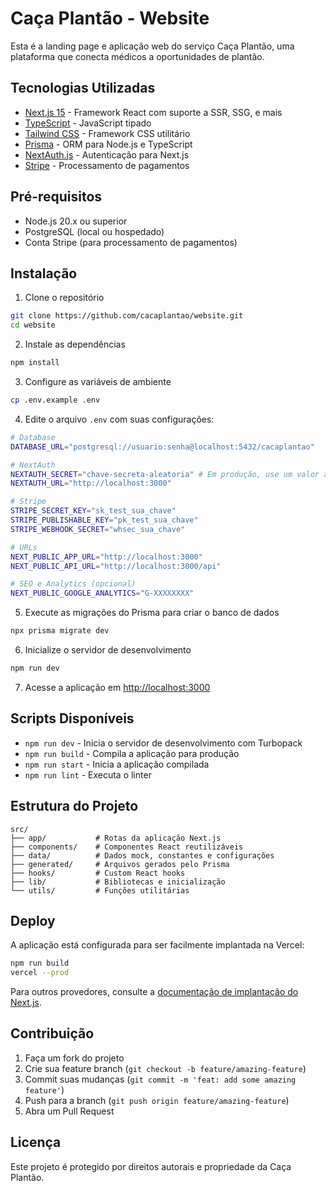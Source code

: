 # Caça Plantão - Website

Esta é a landing page e aplicação web do serviço Caça Plantão, uma plataforma que conecta médicos a oportunidades de plantão.

## Tecnologias Utilizadas

- [Next.js 15](https://nextjs.org/) - Framework React com suporte a SSR, SSG, e mais
- [TypeScript](https://www.typescriptlang.org/) - JavaScript tipado
- [Tailwind CSS](https://tailwindcss.com/) - Framework CSS utilitário
- [Prisma](https://www.prisma.io/) - ORM para Node.js e TypeScript
- [NextAuth.js](https://next-auth.js.org/) - Autenticação para Next.js
- [Stripe](https://stripe.com/) - Processamento de pagamentos

## Pré-requisitos

- Node.js 20.x ou superior
- PostgreSQL (local ou hospedado)
- Conta Stripe (para processamento de pagamentos)

## Instalação

1. Clone o repositório
```bash
git clone https://github.com/cacaplantao/website.git
cd website
```

2. Instale as dependências
```bash
npm install
```

3. Configure as variáveis de ambiente
```bash
cp .env.example .env
```

4. Edite o arquivo `.env` com suas configurações:
```bash
# Database
DATABASE_URL="postgresql://usuario:senha@localhost:5432/cacaplantao"

# NextAuth
NEXTAUTH_SECRET="chave-secreta-aleatoria" # Em produção, use um valor aleatório seguro
NEXTAUTH_URL="http://localhost:3000"

# Stripe
STRIPE_SECRET_KEY="sk_test_sua_chave"
STRIPE_PUBLISHABLE_KEY="pk_test_sua_chave"
STRIPE_WEBHOOK_SECRET="whsec_sua_chave"

# URLs
NEXT_PUBLIC_APP_URL="http://localhost:3000"
NEXT_PUBLIC_API_URL="http://localhost:3000/api"

# SEO e Analytics (opcional)
NEXT_PUBLIC_GOOGLE_ANALYTICS="G-XXXXXXXX"
```

5. Execute as migrações do Prisma para criar o banco de dados
```bash
npx prisma migrate dev
```

6. Inicialize o servidor de desenvolvimento
```bash
npm run dev
```

7. Acesse a aplicação em [http://localhost:3000](http://localhost:3000)

## Scripts Disponíveis

- `npm run dev` - Inicia o servidor de desenvolvimento com Turbopack
- `npm run build` - Compila a aplicação para produção
- `npm run start` - Inicia a aplicação compilada
- `npm run lint` - Executa o linter

## Estrutura do Projeto

```
src/
├── app/           # Rotas da aplicação Next.js
├── components/    # Componentes React reutilizáveis
├── data/          # Dados mock, constantes e configurações
├── generated/     # Arquivos gerados pelo Prisma
├── hooks/         # Custom React hooks
├── lib/           # Bibliotecas e inicialização
└── utils/         # Funções utilitárias
```

## Deploy

A aplicação está configurada para ser facilmente implantada na Vercel:

```bash
npm run build
vercel --prod
```

Para outros provedores, consulte a [documentação de implantação do Next.js](https://nextjs.org/docs/deployment).

## Contribuição

1. Faça um fork do projeto
2. Crie sua feature branch (`git checkout -b feature/amazing-feature`)
3. Commit suas mudanças (`git commit -m 'feat: add some amazing feature'`)
4. Push para a branch (`git push origin feature/amazing-feature`)
5. Abra um Pull Request

## Licença

Este projeto é protegido por direitos autorais e propriedade da Caça Plantão.
